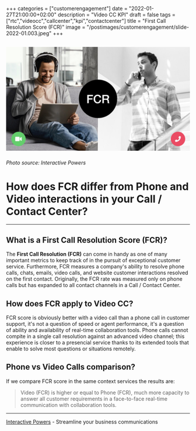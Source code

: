 +++
categories = ["customerengagement"]
date = "2022-01-27T21:00:00+02:00"
description = "Video CC KPI"
draft = false
tags = ["rtc","videocc","callcenter","kpi","contactcenter"]
title = "First Call Resolution Score (FCR)"
image = "/postimages/customerengagement/slide-2022-01.003.jpeg"
+++

![First Call Resolution Score (FCR)](/postimages/customerengagement/slide-2022-01.003.jpeg)
-----------
###### Photo source: Interactive Powers

# How does FCR differ from Phone and Video interactions in your Call / Contact Center?
--- 

##	What is a First Call Resolution Score (FCR)?

The **First Call Resolution (FCR)** can come in handy as one of many important metrics to keep track of in the pursuit of exceptional customer service. Furthermore, FCR measures a company's ability to resolve phone calls, chats, emails, video calls, and website customer interactions resolved on the first contact. Originally, the FCR rate was measured only on phone calls but has expanded to all contact channels in a Call / Contact Center.

##	How does FCR apply to Video CC?

FCR score is obviously better with a video call than a phone call in customer support, it's not a question of speed or agent performance, it's a question of ability and availability of real-time collaboration tools. Phone calls cannot compite in a single call resolution against an advanced video channel; this experience is closer to a presencial service thanks to its extended tools that enable to solve most questions or situations remotely.

##	Phone vs Video Calls comparison?

If we compare FCR score in the same context services the results are:

> Video (FCR) is higher or equal to Phone (FCR), much more capacity to answer all customer requirements in a face-to-face real-time communication with collaboration tools.

---
[Interactive Powers](http://www.ivrpowers.com/) - Streamline your business communications